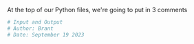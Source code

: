 At the top of our Python files, we're going to put in 3 comments

```python
# Input and Output
# Author: Brant
# Date: September 19 2023
```